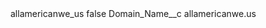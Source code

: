 <?xml version="1.0" encoding="UTF-8"?>
<CustomMetadata xmlns="http://soap.sforce.com/2006/04/metadata" xmlns:xsi="http://www.w3.org/2001/XMLSchema-instance" xmlns:xsd="http://www.w3.org/2001/XMLSchema">
    <label>allamericanwe_us</label>
    <protected>false</protected>
    <values>
        <field>Domain_Name__c</field>
        <value xsi:type="xsd:string">allamericanwe.us</value>
    </values>
</CustomMetadata>
